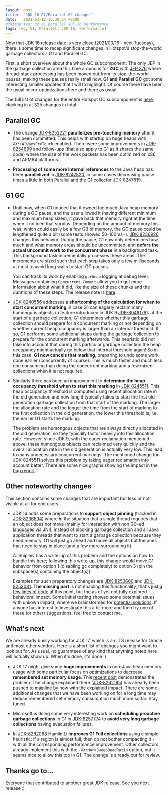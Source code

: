 ```yaml
---
layout: post
title:  "JDK 16 G1/Parallel GC changes"
date:   2021-03-12 16:39:24 +0200
#categories: gc g1 parallel JDK-16 performance
tags: [GC, G1, Parallel, JDK 16, Performance]
---
```


Now that JDK 16 release date is very close (2021/03/16 - next Tuesday), there is some time to recap significant changes in Hotspot's stop-the-world garbage collectors - G1 and Parallel GC.

First, a short overview about the whole GC subcomponent: The only JEP in the garbage collection area this time around is for **ZGC** with [JEP 376](https://openjdk.java.net/jeps/376) where thread-stack processing has been moved out from its stop-the-world pauses, making these pauses really small now. **G1 and Parallel GC** got some interesting smaller updates that I will to highlight. Of course there have been the usual micro-optimizations here and there as usual.

The full list of changes for the entire Hotspot GC subcomponent is [here](https://bugs.openjdk.java.net/issues/?jql=project%20%3D%20JDK%20AND%20issuetype%20in%20standardIssueTypes()%20AND%20status%20in%20(Resolved%2C%20Closed)%20AND%20resolution%20%3D%20Fixed%20AND%20fixVersion%20%3D%20%2216%22%20AND%20component%20%3D%20hotspot%20AND%20Subcomponent%20in%20(gc%2C%20gc%2C%20gc%2C%20gc%2C%20gc)%20ORDER%20BY%20key%20ASC), clocking in at 325 changes in total.

## Parallel GC

  * The change [JDK-8252221](https://bugs.openjdk.java.net/browse/JDK-8252221) **parallelizes pre-touching memory** after it has been committed. This helps with startup on huge heaps with `-XX:+AlwaysPreTouch` enabled. There were some improvements in [JDK-8254699](https://bugs.openjdk.java.net/browse/JDK-8254699) and follow-ups (that also apply to G1 as it shares the same code) where the size of the work packets has been optimized on x86 and ARM64 platforms.

  * **Processing of some more internal references** to the Java heap has been **parallelized** in [JDK-8247820](https://bugs.openjdk.java.net/browse/JDK-8247820), in some cases decreasing pause times a little in both Parallel and the G1 collector [JDK-8247819](https://bugs.openjdk.java.net/browse/JDK-8247819).

## G1 GC

  * Until now, when G1 noticed that it owned too much Java heap memory during a GC pause, and the user allowed it (having different minimum and maximum heap sizes), it gave back that memory right at the time when it noticed that surplus. Depending on the amount of memory this was, which could easily be a few GB of memory, the GC pause could be lengthened quite a bit (some tests showed 50-100ms+). [JDK-8236926](https://bugs.openjdk.java.net/browse/JDK-8236926) changes this behavior. During the pause, G1 now only determines how much and what memory areas should be uncommitted, and **defers the actual uncommit work to the concurrent phase** in a background task. This background task incrementally processes these areas. The increments are sized such that each step takes only a few milliseconds at most to avoid long waits to start GC pauses.

    You can track its work by enabling `gc+heap` logging at debug level. Messages containing `Concurrent Commit` allow you to get more information about what it did, like the size of these chunks and the durations of these steps. The release note is [here](https://bugs.openjdk.java.net/browse/JDK-8256691).

  * [JDK-8240556](https://bugs.openjdk.java.net/browse/JDK-8240556) addresses a **shortcoming of the calculation for when to start concurrent marking** in case G1 can eagerly reclaim many humongous objects (a feature introduced in JDK 9 [JDK-8048179](https://bugs.openjdk.java.net/browse/JDK-8048179)): at the start of a garbage collection, G1 determines whether this garbage collection should prepare for a concurrent marking or not depending on whether current heap occupancy is larger than an internal threshold. If so, G1 performs some additional steps during the garbage collection to prepare for the concurrent marking afterwards. This heuristic did not take into account that during this particular garbage collection the heap occupancy might actually go below that internal threshold again! So in this case, **G1 now cancels that marking**, preparing to undo some work done earlier (concurrently of course). This is much faster and much less cpu consuming than doing the concurrent marking and a few mixed collections when it is not required.

  * Similarly there has been an improvement to **determine the heap occupancy threshold when to start this marking** in [JDK-8245511](https://bugs.openjdk.java.net/browse/JDK-8245511). This heap occupancy threshold is computed using recent allocation rate in the old generation and how long it typically takes to start the first old generation garbage collection from that start of the marking. The larger the allocation rate and the longer the time from the start of marking to the first collection in the old generation, the lower this threshold is, i.e. the earlier G1 starts the marking.

    The problem are humongous objects that are always directly allocated in the old generation, so they typically factor heavily into this allocation rate. However, since JDK 9, with the eager reclamation mentioned above, these humongous objects can reclaimed very quickly and the overall allocation rate in the old generation is actually very low. This lead to many unnecessary concurrent markings. The mentioned change for JDK-8245511 solves this problem by taking eager reclamation into account better. There are some nice graphs showing the impact in the [bug report](https://bugs.openjdk.java.net/browse/JDK-8245511).

## Other noteworthy changes

This section contains some changes that are important but less or not visible at all for end users.

  * JDK 16 adds some preparations to **support object pinning** (tracked in [JDK-8236594](https://bugs.openjdk.java.net/browse/JDK-8236594)) where in the situation that a single thread requires that an object does not move (mainly for interaction with non GC-ed languages via JNI), instead of blocking garbage collection and all Java application threads that want to start a garbage collection because they need memory, G1 will just go ahead and move all objects but the ones that need to stay in place (and a few more surrounding it).

    A. Shipilev has a write-up of this problem and the options on how to handle this [here](https://shipilev.net/jvm/anatomy-quarks/9-jni-critical-gclocker/); following this write-up, this change would move G1 behavior from option 1 (disabling gc completely) to option 3 (pin the subspace(s) containing the object(s)).

    Examples for such preparatory changes are [JDK-8253600](https://bugs.openjdk.java.net/browse/JDK-8253600) and [JDK-8253081](https://bugs.openjdk.java.net/browse/JDK-8253081). **The missing part** is not enabling this functionality, that's just [a few lines of code](https://github.com/openjdk/jdk/compare/master...tschatzl:full-pin-support) at this point, but the as of yet not fully explored behavioral impact. Some initial testing showed some potential issues with unkown impact, where we brainstormed for [potential solutions](https://bugs.openjdk.java.net/issues/?jql=labels%20%3D%20gc-g1-pinned-regions). If anyone has interest to investigate this a bit more and then try one of these (or other) suggestions, feel free to contact me.

## What's next

We are already busily working for JDK 17, which is an LTS release for Oracle and most other vendors. Here is a short list of changes you might want to look out for. As usual, no guarantees of any kind that anything noted here will actually show up. When it's done, it's done :)

  * JDK 17 might give some **huge improvements** in non-Java heap memory usage with some particular focus on optimizations to decrease **remembered set memory usage**. This [recent post](https://tschatzl.github.io/2021/02/26/early-prune.html) demonstrates the problem. The change explained there ([JDK-8262185](https://bugs.openjdk.java.net/browse/JDK-8262185)) has already been pushed to mainline by now with the explained impact. There are some additional changes that we have been working on for a long time may reduce remembered set memory consumption much more so far. Stay tuned.

  * Microsoft is doing some very interesting work on **scheduling proactive garbage collections** in G1 in [JDK-8257774](https://bugs.openjdk.java.net/browse/JDK-8257774) to **avoid very long garbage collections** having evacuation failures.

  * In [JDK-8262068](https://bugs.openjdk.java.net/browse/JDK-8262068) Hamlin Li **improves G1 Full collections** using a simple heuristic: if a region is almost full, then do not bother compacting it - with all the corresponding performance improvement. Other collectors already implement this with the `-XX:MarkSweepDeadRatio` option, but it seems nice to allow this too in G1. The change is already out for review.

## Thanks go to…

Everyone that contributed to another great JDK release. See you next release :)



